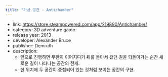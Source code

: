 ```yaml
---
title: "가상 공간 - Antichamber"
---
```


- link: <https://store.steampowered.com/app/219890/Antichamber/>
- category: 3D adventure game
- release year: 2013
- developer: Alexander Bruce
- publisher: Demruth
- description:
    - 앞으로 진행하면 무한히 이어지다가 뒤를 돌아서 왔던 길을 되돌아가는 순간 새로운 길이 나타나는 공간의 전개.
    - 한 위치에 두 공간이 중첩되어 있는 것처럼 보이는 공간의 구현.
